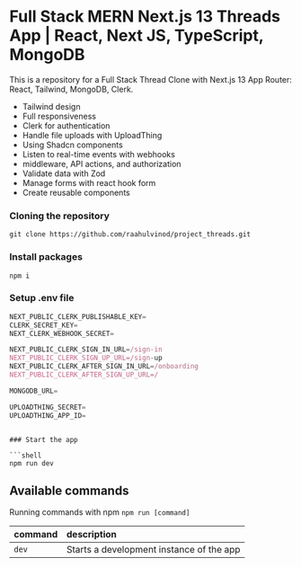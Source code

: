 
# Full Stack MERN Next.js 13 Threads App | React, Next JS, TypeScript, MongoDB



This is a repository for a Full Stack Thread Clone with Next.js 13 App Router: React, Tailwind, MongoDB, Clerk.


- Tailwind design
- Full responsiveness
- Clerk for authentication
- Handle file uploads with UploadThing
- Using Shadcn components
- Listen to real-time events with webhooks
- middleware, API actions, and authorization
- Validate data with Zod
- Manage forms with react hook form
- Create reusable components

### Cloning the repository

```shell
git clone https://github.com/raahulvinod/project_threads.git
```

### Install packages

```shell
npm i
```

### Setup .env file

```js
NEXT_PUBLIC_CLERK_PUBLISHABLE_KEY=
CLERK_SECRET_KEY=
NEXT_CLERK_WEBHOOK_SECRET=

NEXT_PUBLIC_CLERK_SIGN_IN_URL=/sign-in
NEXT_PUBLIC_CLERK_SIGN_UP_URL=/sign-up
NEXT_PUBLIC_CLERK_AFTER_SIGN_IN_URL=/onboarding
NEXT_PUBLIC_CLERK_AFTER_SIGN_UP_URL=/

MONGODB_URL=

UPLOADTHING_SECRET=
UPLOADTHING_APP_ID=
```
```

### Start the app

```shell
npm run dev
```

## Available commands

Running commands with npm `npm run [command]`

| command | description                              |
| :------ | :--------------------------------------- |
| `dev`   | Starts a development instance of the app |
